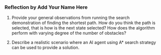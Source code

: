 ### Reflection by Add Your Name Here

1. Provide your general observations from running the search demonstration of finding the shortest path.
How do you think the path is selected, that is how is the next state selected? How does the algorithm 
perform with varying degree of the number of obstacles?

2. Describe a realistic scenario where an AI agent using A* search strategy can be used to provide a solution.